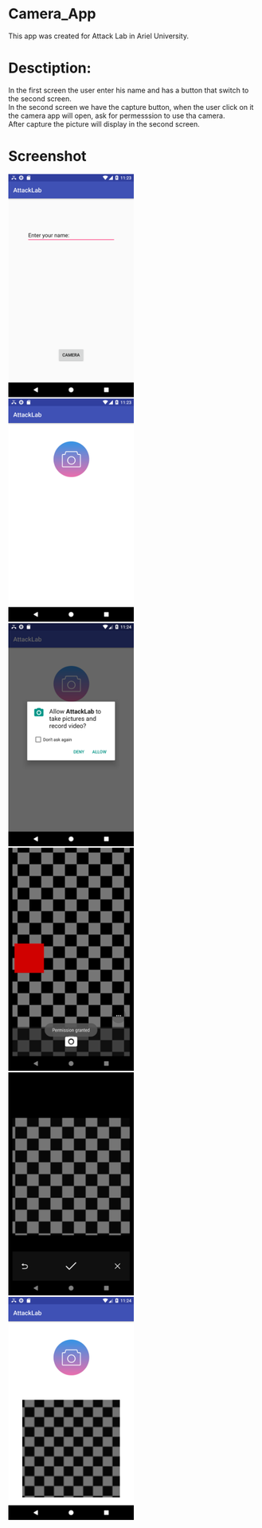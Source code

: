 # Camera_App
This app was created for Attack Lab in Ariel University.

# Desctiption:
 In the first screen the user enter his name and has a button that switch to the second screen.<BR>
 In the second screen we have the capture button, when the user click on it the camera app will open, ask for permesssion to     use tha camera.<BR>
 After capture the picture will display in the second screen.
 
# Screenshot
<img src="https://github.com/GalTurgeman/Camera_App/blob/master/Screenshot_1.png" height="50%" width="50%">
<img src="https://github.com/GalTurgeman/Camera_App/blob/master/Screenshot_2.png" height="50%" width="50%">
<img src="https://github.com/GalTurgeman/Camera_App/blob/master/Screenshot_3.png" height="50%" width="50%">
<img src="https://github.com/GalTurgeman/Camera_App/blob/master/Screenshot_4.png" height="50%" width="50%">
<img src="https://github.com/GalTurgeman/Camera_App/blob/master/Screenshot_5.png" height="50%" width="50%">
<img src="https://github.com/GalTurgeman/Camera_App/blob/master/Screenshot_6.png" height="50%" width="50%">
